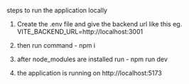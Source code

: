 steps to run the application locally

1. Create the .env file and give the backend url like this eg.
 VITE_BACKEND_URL=http://localhost:3001

2. then run command - npm i
3. after node_modules are installed run - npm run dev
4. the application is running on http://localhost:5173